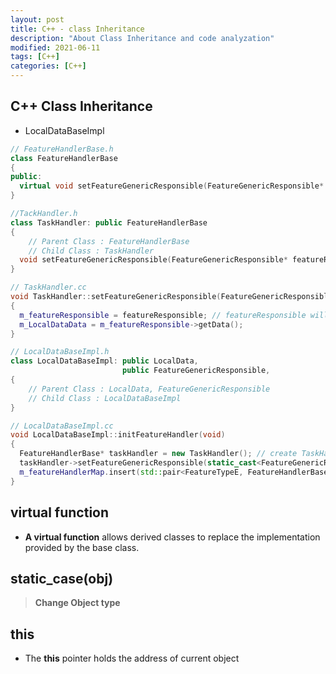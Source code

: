 ```yaml
---
layout: post
title: C++ - class Inheritance
description: "About Class Inheritance and code analyzation"
modified: 2021-06-11
tags: [C++]
categories: [C++]
---
```


## C++ Class Inheritance

- LocalDataBaseImpl

```c++
// FeatureHandlerBase.h
class FeatureHandlerBase
{
public:
  virtual void setFeatureGenericResponsible(FeatureGenericResponsible* featureResponsible) = 0;
}

//TackHandler.h
class TaskHandler: public FeatureHandlerBase
{
    // Parent Class : FeatureHandlerBase
    // Child Class : TaskHandler
  void setFeatureGenericResponsible(FeatureGenericResponsible* featureResponsible) override;
}

// TaskHandler.cc
void TaskHandler::setFeatureGenericResponsible(FeatureGenericResponsible* featureResponsible)
{
  m_featureResponsible = featureResponsible; // featureResponsible will be set as TaskHandler
  m_LocalDataData = m_featureResponsible->getData();
}

// LocalDataBaseImpl.h
class LocalDataBaseImpl: public LocalData,
                         public FeatureGenericResponsible,
{
    // Parent Class : LocalData, FeatureGenericResponsible
    // Child Class : LocalDataBaseImpl
}

// LocalDataBaseImpl.cc
void LocalDataBaseImpl::initFeatureHandler(void)
{
  FeatureHandlerBase* taskHandler = new TaskHandler(); // create TaskHandler object
  taskHandler->setFeatureGenericResponsible(static_cast<FeatureGenericResponsible*>(this)); // this : TaskHandler object
  m_featureHandlerMap.insert(std::pair<FeatureTypeE, FeatureHandlerBase*>(FEAT_TYPE_AAA, taskHandler));
}
```

## virtual function
<!-- C++에서 가상 함수(virtual function)는 파생 클래스에서 재정의할 것으로 기대하는 멤버 함수를 의미합니다.-->
- **A virtual function** allows derived classes to replace the implementation provided by the base class. 

## static_case<type>(obj)

> **Change Object type**


## this
- The **this** pointer holds the address of current object